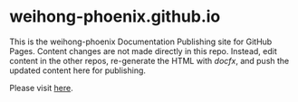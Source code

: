 # weihong-phoenix.github.io

This is the weihong-phoenix Documentation Publishing site for GitHub Pages. Content changes are not made directly in this repo. Instead, edit content in the other repos, re-generate the HTML with *docfx*, and push the updated content here for publishing.

Please visit [here](https://weihong-phoenix.github.io/).
